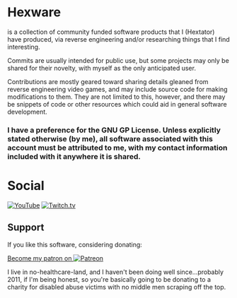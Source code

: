 # Hexware

is a collection of community funded software products that I (Hextator) have produced, via reverse engineering and/or researching things that I find interesting.

Commits are usually intended for public use, but some projects may only be shared for their novelty, with myself as the only anticipated user.

Contributions are mostly geared toward sharing details gleaned from reverse engineering video games, and may include source code for making modifications to them.
They are not limited to this, however, and there may be snippets of code or other resources which could aid in general software development.

### I have a preference for the GNU GP License. **Unless explicitly stated otherwise (by me), all software associated with this account must be attributed to me, with my contact information included with it anywhere it is shared.**

# Social

[![YouTube](https://i.imgur.com/VOPtrLv.png)](http://www.youtube.com/7eld)
[![Twitch.tv](https://i.imgur.com/3n7B4mz.png)](https://www.twitch.tv/hextator)

## Support

If you like this software, considering donating:

<!-- Shield version of PayPal link
[![Donate](https://img.shields.io/badge/Donate-PayPal-green.svg)](https://www.paypal.com/cgi-bin/webscr?cmd=_s-xclick&hosted_button_id=EL8TGBR6SFH86) -->

<!-- Button version of PayPal link
[![Donate](https://www.paypalobjects.com/en_US/i/btn/btn_donateCC_LG.gif)](https://www.paypal.com/cgi-bin/webscr?cmd=_s-xclick&hosted_button_id=EL8TGBR6SFH86) -->

<!-- Patreon link -->
[Become my patron on ![P](https://i.imgur.com/5URQWRR.png)atreon](https://www.patreon.com/hextator)

I live in no-healthcare-land, and I haven't been doing well since...probably 2011, if I'm being honest, so you're basically going to be donating to a charity for disabled abuse victims with no middle men scraping off the top.

